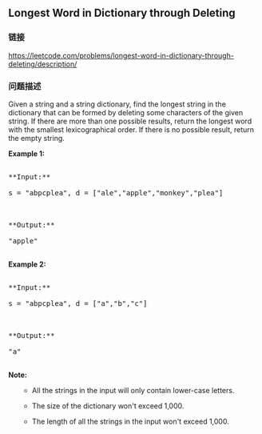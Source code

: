 ## Longest Word in Dictionary through Deleting  
### 链接  
https://leetcode.com/problems/longest-word-in-dictionary-through-deleting/description/  
### 问题描述

Given a string and a string dictionary, find the longest string in the dictionary that can be formed by deleting some characters of the given string. If there are more than one possible results, return the longest word with the smallest lexicographical order. If there is no possible result, return the empty string.


**Example 1:**<br>
<pre>
**Input:**
s = "abpcplea", d = ["ale","apple","monkey","plea"]

**Output:** 
"apple"
</pre>


**Example 2:**<br>
<pre>
**Input:**
s = "abpcplea", d = ["a","b","c"]

**Output:** 
"a"
</pre>


**Note:**<br>
<ol>
- All the strings in the input will only contain lower-case letters.
- The size of the dictionary won't exceed 1,000.
- The length of all the strings in the input won't exceed 1,000.
</ol>

